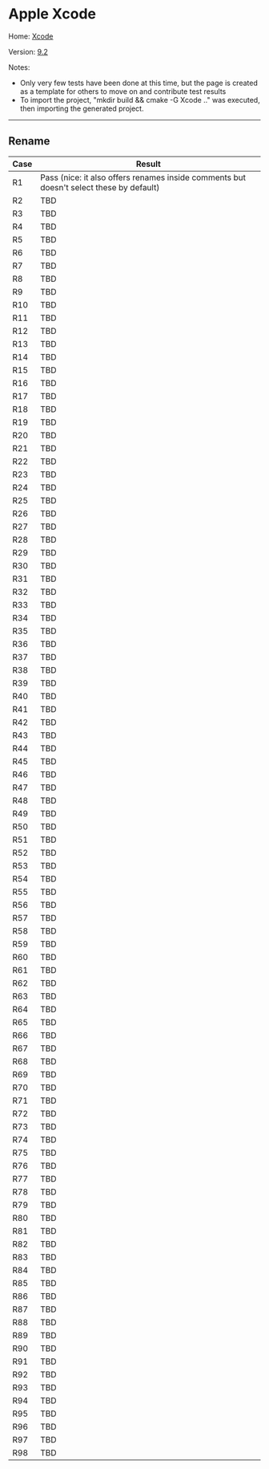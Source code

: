 # Apple Xcode

Home: [Xcode](https://developer.apple.com/xcode/)

Version: [9.2](https://developer.apple.com/library/content/releasenotes/DeveloperTools/RN-Xcode/Chapters/Introduction.html)

Notes:

* Only very few tests have been done at this time, but the page is created as a template
  for others to move on and contribute test results
* To import the project, "mkdir build && cmake -G Xcode .." was executed, then importing the generated project.
  
<hr/>

## Rename
Case | Result
---- | ------
R1    | Pass (nice: it also offers renames inside comments but doesn't select these by default) 
R2    | TBD
R3    | TBD
R4    | TBD
R5    | TBD
R6    | TBD
R7    | TBD
R8    | TBD
R9    | TBD
R10   | TBD
R11   | TBD
R12   | TBD
R13   | TBD
R14   | TBD
R15   | TBD
R16   | TBD
R17   | TBD
R18   | TBD
R19   | TBD
R20   | TBD
R21   | TBD
R22   | TBD
R23   | TBD
R24   | TBD
R25   | TBD
R26   | TBD
R27   | TBD
R28   | TBD
R29   | TBD
R30   | TBD
R31   | TBD
R32   | TBD
R33   | TBD
R34   | TBD
R35   | TBD
R36   | TBD
R37   | TBD
R38   | TBD
R39   | TBD
R40   | TBD
R41   | TBD
R42   | TBD
R43   | TBD
R44   | TBD
R45   | TBD
R46   | TBD
R47   | TBD
R48   | TBD
R49   | TBD
R50   | TBD
R51   | TBD
R52   | TBD
R53   | TBD
R54   | TBD
R55   | TBD
R56   | TBD
R57   | TBD
R58   | TBD
R59   | TBD
R60   | TBD
R61   | TBD
R62   | TBD
R63   | TBD
R64   | TBD
R65   | TBD
R66   | TBD
R67   | TBD
R68   | TBD
R69   | TBD
R70   | TBD
R71   | TBD
R72   | TBD
R73   | TBD
R74   | TBD
R75   | TBD
R76   | TBD
R77   | TBD
R78   | TBD
R79   | TBD
R80   | TBD
R81   | TBD
R82   | TBD
R83   | TBD
R84   | TBD
R85   | TBD
R86   | TBD
R87   | TBD
R88   | TBD
R89   | TBD
R90   | TBD
R91   | TBD
R92   | TBD
R93   | TBD
R94   | TBD
R95   | TBD
R96   | TBD
R97   | TBD
R98   | TBD

